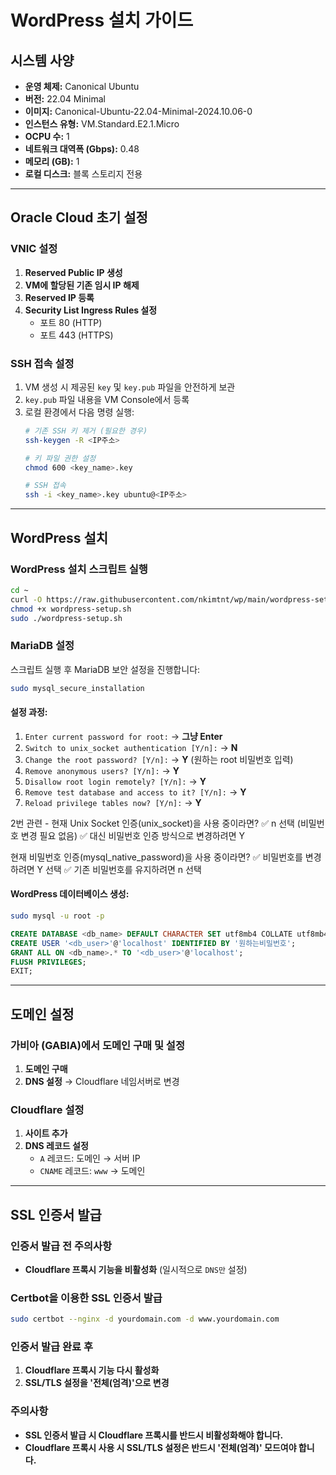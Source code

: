 # WordPress 설치 가이드

## 시스템 사양
- **운영 체제:** Canonical Ubuntu
- **버전:** 22.04 Minimal
- **이미지:** Canonical-Ubuntu-22.04-Minimal-2024.10.06-0
- **인스턴스 유형:** VM.Standard.E2.1.Micro
- **OCPU 수:** 1
- **네트워크 대역폭 (Gbps):** 0.48
- **메모리 (GB):** 1
- **로컬 디스크:** 블록 스토리지 전용

---

## Oracle Cloud 초기 설정

### VNIC 설정
1. **Reserved Public IP 생성**
2. **VM에 할당된 기존 임시 IP 해제**
3. **Reserved IP 등록**
4. **Security List Ingress Rules 설정**
   - 포트 80 (HTTP)
   - 포트 443 (HTTPS)

### SSH 접속 설정
1. VM 생성 시 제공된 `key` 및 `key.pub` 파일을 안전하게 보관
2. `key.pub` 파일 내용을 VM Console에서 등록
3. 로컬 환경에서 다음 명령 실행:
   ```bash
   # 기존 SSH 키 제거 (필요한 경우)
   ssh-keygen -R <IP주소>
   
   # 키 파일 권한 설정
   chmod 600 <key_name>.key
   
   # SSH 접속
   ssh -i <key_name>.key ubuntu@<IP주소>
   ```

---

## WordPress 설치

### WordPress 설치 스크립트 실행
```bash
cd ~
curl -O https://raw.githubusercontent.com/nkimtnt/wp/main/wordpress-setup.sh
chmod +x wordpress-setup.sh
sudo ./wordpress-setup.sh
```

### MariaDB 설정
스크립트 실행 후 MariaDB 보안 설정을 진행합니다:
```bash
sudo mysql_secure_installation
```

#### 설정 과정:
1. `Enter current password for root:` → **그냥 Enter**
2. `Switch to unix_socket authentication [Y/n]:` → **N**
3. `Change the root password? [Y/n]:` → **Y** (원하는 root 비밀번호 입력)
4. `Remove anonymous users? [Y/n]:` → **Y**
5. `Disallow root login remotely? [Y/n]:` → **Y**
6. `Remove test database and access to it? [Y/n]:` → **Y**
7. `Reload privilege tables now? [Y/n]:` → **Y**

2번 관련 - 현재 Unix Socket 인증(unix_socket)을 사용 중이라면?
✅ n 선택 (비밀번호 변경 필요 없음)
✅ 대신 비밀번호 인증 방식으로 변경하려면 Y

현재 비밀번호 인증(mysql_native_password)을 사용 중이라면?
✅ 비밀번호를 변경하려면 Y 선택
✅ 기존 비밀번호를 유지하려면 n 선택

#### WordPress 데이터베이스 생성:
```bash
sudo mysql -u root -p
```
```sql
CREATE DATABASE <db_name> DEFAULT CHARACTER SET utf8mb4 COLLATE utf8mb4_unicode_ci;
CREATE USER '<db_user>'@'localhost' IDENTIFIED BY '원하는비밀번호';
GRANT ALL ON <db_name>.* TO '<db_user>'@'localhost';
FLUSH PRIVILEGES;
EXIT;
```

---

## 도메인 설정

### 가비아 (GABIA)에서 도메인 구매 및 설정
1. **도메인 구매**
2. **DNS 설정** → Cloudflare 네임서버로 변경

### Cloudflare 설정
1. **사이트 추가**
2. **DNS 레코드 설정**
   - `A` 레코드: 도메인 → 서버 IP
   - `CNAME` 레코드: `www` → 도메인

---

## SSL 인증서 발급

### 인증서 발급 전 주의사항
- **Cloudflare 프록시 기능을 비활성화** (일시적으로 `DNS만` 설정)

### Certbot을 이용한 SSL 인증서 발급
```bash
sudo certbot --nginx -d yourdomain.com -d www.yourdomain.com
```

### 인증서 발급 완료 후
1. **Cloudflare 프록시 기능 다시 활성화**
2. **SSL/TLS 설정을 '전체(엄격)'으로 변경**

### 주의사항
- **SSL 인증서 발급 시 Cloudflare 프록시를 반드시 비활성화해야 합니다.**
- **Cloudflare 프록시 사용 시 SSL/TLS 설정은 반드시 '전체(엄격)' 모드여야 합니다.**


